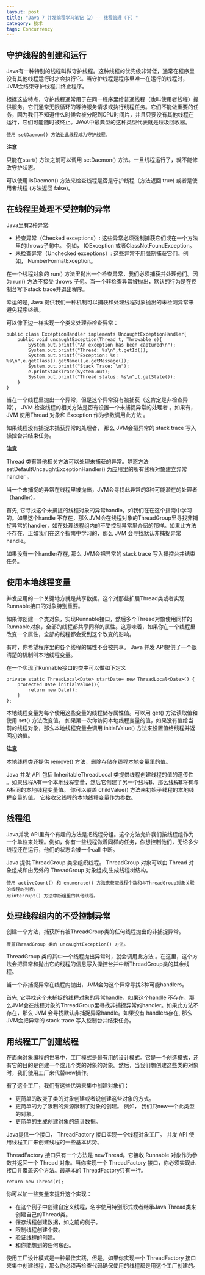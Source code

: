 ```yaml
---
layout: post
title: "Java 7 并发编程学习笔记（2）-- 线程管理（下）"
category: 技术
tags: Concurrency
---
```


## 守护线程的创建和运行

Java有一种特别的线程叫做守护线程。这种线程的优先级非常低，通常在程序里没有其他线程运行时才会执行它。当守护线程是程序里唯一在运行的线程时，JVM会结束守护线程并终止程序。

根据这些特点，守护线程通常用于在同一程序里给普通线程（也叫使用者线程）提供服务。它们通常无限循环的等待服务请求或执行线程任务。它们不能做重要的任务，因为我们不知道什么时候会被分配到CPU时间片，并且只要没有其他线程在运行，它们可能随时被终止。JAVA中最典型的这种类型代表就是垃圾回收器。

	使用 setDaemon() 方法让此线程成为守护线程。

**注意**

只能在start() 方法之前可以调用 setDaemon() 方法。一旦线程运行了，就不能修改守护状态。

可以使用 isDaemon() 方法来检查线程是否是守护线程（方法返回 true) 或者是使用者线程 (方法返回 false)。

<!--more-->

## 在线程里处理不受控制的异常

Java里有2种异常:

* 检查异常（Checked exceptions）: 这些异常必须强制捕获它们或在一个方法里的throws子句中。 例如， IOException 或者ClassNotFoundException。
* 未检查异常（Unchecked exceptions）: 这些异常不用强制捕获它们。例如， NumberFormatException。

在一个线程对象的 run() 方法里抛出一个检查异常，我们必须捕获并处理他们。因为 run() 方法不接受 throws 子句。当一个非检查异常被抛出，默认的行为是在控制台写下stack trace并退出程序。

幸运的是, Java 提供我们一种机制可以捕获和处理线程对象抛出的未检测异常来避免程序终结。

可以像下边一样实现一个类来处理非检查异常：


	public class ExceptionHandler implements UncaughtExceptionHandler{
		public void uncaughtException(Thread t, Throwable e){
			System.out.printf("An exception has been captured\n");
			System.out.printf("Thread: %s\n",t.getId());
			System.out.printf("Exception: %s: %s\n",e.getClass().getName(),e.getMessage());
			System.out.printf("Stack Trace: \n");
			e.printStackTrace(System.out);
			System.out.printf("Thread status: %s\n",t.getState());
		}
	}


当在一个线程里抛出一个异常，但是这个异常没有被捕获（这肯定是非检查异常）， JVM 检查线程的相关方法是否有设置一个未捕捉异常的处理者 。如果有，JVM 使用Thread 对象和 Exception 作为参数调用此方法 。

如果线程没有捕捉未捕获异常的处理者， 那么 JVM会把异常的 stack trace 写入操控台并结束任务。

**注意**

Thread 类有其他相关方法可以处理未捕获的异常。静态方法 setDefaultUncaughtExceptionHandler() 为应用里的所有线程对象建立异常 handler 。

当一个未捕捉的异常在线程里被抛出，JVM会寻找此异常的3种可能潜在的处理者（handler）。

首先, 它寻找这个未捕捉的线程对象的异常handle，如我们在在这个指南中学习的。如果这个handle 不存在，那么JVM会在线程对象的ThreadGroup里寻找非捕捉异常的handler，如在处理线程组内的不受控制异常里介绍的那样。如果此方法不存在，正如我们在这个指南中学习的，那么 JVM 会寻找默认非捕捉异常handle。

如果没有一个handler存在, 那么 JVM会把异常的 stack trace 写入操控台并结束任务。

## 使用本地线程变量

并发应用的一个关键地方就是共享数据。这个对那些扩展Thread类或者实现Runnable接口的对象特别重要。

如果你创建一个类对象，实现Runnable接口，然后多个Thread对象使用同样的Runnable对象，全部的线程都共享同样的属性。这意味着，如果你在一个线程里改变一个属性，全部的线程都会受到这个改变的影响。

有时，你希望程序里的各个线程的属性不会被共享。 Java 并发 API提供了一个很清楚的机制叫本地线程变量。

在一个实现了Runnable接口的类中可以做如下定义

	private static ThreadLocal<Date> startDate= new ThreadLocal<Date>() {
		protected Date initialValue(){
			return new Date();
		}
	};

本地线程变量为每个使用这些变量的线程储存属性值。可以用 get() 方法读取值和使用 set() 方法改变值。 如果第一次你访问本地线程变量的值，如果没有值给当前的线程对象，那么本地线程变量会调用 initialValue() 方法来设置值给线程并返回初始值。

**注意**

本地线程类还提供 remove() 方法，删除存储在线程本地变量里的值。

Java 并发 API 包括 InheritableThreadLocal 类提供线程创建线程的值的遗传性 。如果线程A有一个本地线程变量，然后它创建了另一个线程B，那么线程B将有与A相同的本地线程变量值。 你可以覆盖 childValue() 方法来初始子线程的本地线程变量的值。 它接收父线程的本地线程变量作为参数。

## 线程组

Java并发 API里有个有趣的方法是把线程分组。这个方法允许我们按线程组作为一个单位来处理。例如，你有一些线程做着同样的任务，你想控制他们，无论多少线程还在运行，他们的状态会被一个call 中断。

Java 提供 ThreadGroup 类来组织线程。 ThreadGroup 对象可以由 Thread 对象组成和由另外的 ThreadGroup 对象组成,生成线程树结构。

	使用 activeCount() 和 enumerate() 方法来获取线程个数和与ThreadGroup对象关联的线程的列表。
	用interrupt() 方法中断组里的其他线程。
	
## 处理线程组内的不受控制异常

创建一个方法，捕获所有被ThreadGroup类的任何线程抛出的非捕捉异常。

	覆盖ThreadGroup 类的 uncaughtException() 方法。

ThreadGroup 类的其中一个线程抛出异常时，就会调用此方法 。在这里，这个方法会把异常和抛出它的线程的信息写入操控台并中断ThreadGroup类的其余线程。

当一个非捕捉异常在线程内抛出，JVM会为这个异常寻找3种可能handlers。

首先, 它寻找这个未捕捉的线程对象的异常handle，如果这个handle 不存在，那么JVM会在线程对象的ThreadGroup里寻找非捕捉异常的handler。如果此方法不存在，那么 JVM 会寻找默认非捕捉异常handle。如果没有 handlers存在, 那么 JVM会把异常的 stack trace 写入控制台并结束任务。

## 用线程工厂创建线程

在面向对象编程的世界中，工厂模式是最有用的设计模式。它是一个创造模式，还有它的目的是创建一个或几个类的对象的对象。然后，当我们想创建这些类的对象时，我们使用工厂来代替new操作。

有了这个工厂，我们有这些优势来集中创建对象们：

* 更简单的改变了类的对象创建或者说创建这些对象的方式。
* 更简单的为了限制的资源限制了对象的创建。 例如， 我们只new一个此类型的对象。
* 更简单的生成创建对象的统计数据。

Java提供一个接口， ThreadFactory 接口实现一个线程对象工厂。 并发 API 使用线程工厂来创建线程的一些基本优势。

ThreadFactory 接口只有一个方法是 newThread。它接收 Runnable 对象作为参数并返回一个 Thread 对象。当你实现一个 ThreadFactory 接口，你必须实现此接口并覆盖这个方法。最基本的 ThreadFactory只有一行。

	return new Thread(r);

你可以加一些变量来提升这个实现：

* 在这个例子中创建自定义线程，名字使用特别形式或者继承Java Thread类来创建自己的Thread类。
* 保存线程创建数据，如之前的例子。
* 限制线程创建个数。
* 验证线程的创建。
* 和你能想到的任何东西。

使用工厂设计模式是一种最佳实践，但是，如果你实现一个 ThreadFactory 接口来集中创建线程，那么你必须再检查代码确保使用的线程都是用这个工厂创建的。
